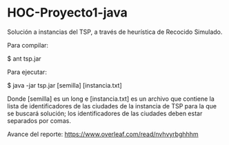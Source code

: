 # HOC-Proyecto1-java
Solución a instancias del TSP, a través de heurística de Recocido Simulado.

Para compilar:

$ ant tsp.jar

Para ejecutar:

$ java -jar tsp.jar [semilla] [instancia.txt]

Donde [semilla] es un long e [instancia.txt] es un archivo que contiene la lista de identificadores
de las ciudades de la instancia de TSP para la que se buscará solución; los identificadores de las ciudades
deben estar separados por comas.

Avance del reporte: https://www.overleaf.com/read/nvhvyrbghhhm
